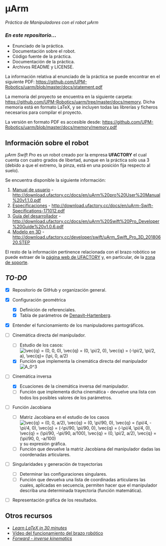 # μArm
_Práctica de Manipuladores con el robot μArm_

### _En este repositorio..._

+ Enunciado de la práctica.
+ Documentación sobre el robot.
+ Código fuente de la práctica.
+ Documentación de la práctica.
+ Archivos README y LICENSE.

La información relativa al enunciado de la práctica se puede encontrar en el siguiente PDF: https://github.com/UPM-Robotics/uarm/blob/master/docs/statement.pdf

La memoria del proyecto se encuentra en la siguiente carpeta: https://github.com/UPM-Robotics/uarm/tree/master/docs/memory. Dicha memoria está en formato LaTeX, y se incluyen todas las librerías y ficheros necesarios para compilar el proyecto.

La versión en formato PDF es accesible desde: https://github.com/UPM-Robotics/uarm/blob/master/docs/memory/memory.pdf

## Información sobre el robot

_μArm Swift Pro_ es un robot creado por la empresa **UFACTORY** el cual cuenta con cuatro grados de libertad, aunque en la práctica solo usa 3 (debido a que el extremo, la pinza, está en una posición fija respecto al suelo).

Se encuentra disponible la siguiente información:
    
1. [Manual de usuario](https://github.com/UPM-Robotics/uarm/blob/master/docs/robot-information/uArm%20pro%20User%20Manual%20v1.1.0.pdf) - http://download.ufactory.cc/docs/en/uArm%20pro%20User%20Manual%20v1.1.0.pdf
2. [Especificaciones](https://github.com/UPM-Robotics/uarm/blob/master/docs/robot-information/uArm-Swift-Specifications-171012.pdf) - http://download.ufactory.cc/docs/en/uArm-Swift-Specifications-171012.pdf
3. [Guía del desarrollador](https://github.com/UPM-Robotics/uarm/blob/master/docs/robot-information/uArm%20Swift%20Pro_Developer%20Guide%20v1.0.6.pdf) - http://download.ufactory.cc/docs/en/uArm%20Swift%20Pro_Developer%20Guide%20v1.0.6.pdf
4. [Modelo en 3D](https://github.com/UPM-Robotics/uarm/blob/master/docs/robot-information/uArm_Swift_Pro_3D_20180620.STEP) - http://download.ufactory.cc/developer/swift/uArm_Swift_Pro_3D_20180620.STEP

El resto de la información pertinence relacionada con el brazo robótico se puede extraer de la [página web de UFACTORY](https://www.ufactory.cc/#/en/) y, en particular, de la [zona de soporte](https://www.ufactory.cc/#/en/support/technology).

## *TO-DO*

- [x] Repositorio de GitHub y organización general.
- [x] Configuración geométrica
  - [x] Definición de referenciales.
  - [x] Tabla de parámetros de [Denavit–Hartenberg](https://en.wikipedia.org/wiki/Denavit%E2%80%93Hartenberg_parameters).

- [x] Entender el funcionamiento de los manipuladores pantográficos.

- [ ] Cinemática directa del manipulador.
  - [ ] Estudio de los casos: <img src="https://latex.codecogs.com/png.latex?\vec{q}&space;=&space;(0,&space;0,&space;0),&space;\vec{q}&space;=&space;(0,&space;\pi/2,&space;0),&space;\vec{q}&space;=&space;(-\pi/2,&space;\pi/2,&space;a)&space;\vec{q}=&space;(\pi,&space;0,&space;a/2)" title="\vec{q} = (0, 0, 0), \vec{q} = (0, \pi/2, 0), \vec{q} = (-\pi/2, \pi/2, a), \vec{q}= (\pi, 0, a/2)" />
  - [x] Función que implementa la cinemática directa del manipulador <img src="https://latex.codecogs.com/png.latex?A_0^3" title="A_0^3" />

- [ ] Cinemática inversa
  - [x] Ecuaciones de la cinemática inversa del manipulador.
  - [ ] Función que implementa dicha cinemática - devuelve una lista con todos los posibles valores de los parámetros.

- [ ] Función Jacobiana
  - [ ] Matriz Jacobiana en el estudio de los casos <img src="https://latex.codecogs.com/png.latex?\vec{q}&space;=&space;(0,&space;0,&space;a/2),&space;\vec{q}&space;=&space;(0,&space;\pi/90,&space;0),&space;\vec{q}&space;=&space;(\pi/4,&space;-\pi/4,&space;0),&space;\vec{q}&space;=&space;(-\pi/90,&space;\pi/90,&space;0),&space;\vec{q}&space;=&space;(-\pi/4,&space;\pi/4,&space;0)&space;y&space;\vec{q}&space;=&space;(\pi/90,&space;-\pi/90,&space;a/100),&space;\vec{q}&space;=&space;(0,&space;\pi/2,&space;a/2),&space;\vec{q}&space;=&space;(\pi/90,&space;0,&space;-a/100)" title="\vec{q} = (0, 0, a/2), \vec{q} = (0, \pi/90, 0), \vec{q} = (\pi/4, -\pi/4, 0), \vec{q} = (-\pi/90, \pi/90, 0), \vec{q} = (-\pi/4, \pi/4, 0), \vec{q} = (\pi/90, -\pi/90, a/100), \vec{q} = (0, \pi/2, a/2), \vec{q} = (\pi/90, 0, -a/100)" /> y su expresión gráfica.
  - [ ] Función que devuelve la matriz Jacobiana del manipulador dadas las coordenadas articulares.

- [ ] Singularidades y generación de trayectorias
  - [ ] Determinar las configuraciones singulares.
  - [ ] Función que devuelva una lista de coordinadas articulares las cuales, aplicadas en secuencia, permiten hacer que el manipulador describa una determinada trayectoria (función matemática).

- [ ] Representación gráfica de los resultados.

## Otros recursos

+ *[Learn LaTeX in 30 minutes](https://www.overleaf.com/learn/latex/Learn_LaTeX_in_30_minutes)*
+  [Vídeo del funcionamiento del brazo robótico](https://www.youtube.com/watch?v=VeZOi11NQRA)
+ *[Forward - inverse kinematics](http://www-scf.usc.edu/~csci545/slides/Lect5_Forward-InverseKinematicsII_Short.pdf)*
